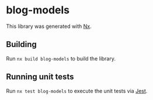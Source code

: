 # blog-models

This library was generated with [Nx](https://nx.dev).

## Building

Run `nx build blog-models` to build the library.

## Running unit tests

Run `nx test blog-models` to execute the unit tests via [Jest](https://jestjs.io).
